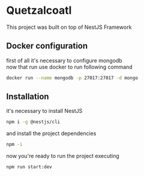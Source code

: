 # Quetzalcoatl

This project was built on top of NestJS Framework

## Docker configuration

first of all it's necessary to configure mongodb\
now that run use docker to run following command

```bash
docker run --name mongodb -p 27017:27017 -d mongo
```

## Installation

it's necessary to install NestJS

```bash
npm i -g @nestjs/cli
```

and install the project dependencies

```bash
npm -i
```

now you're ready to run the project executing

```bash
npm run start:dev
```
